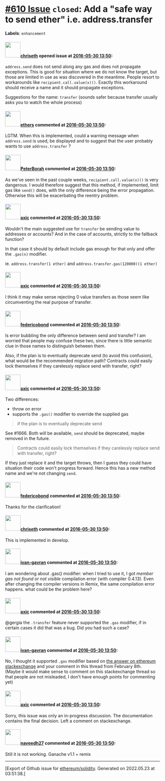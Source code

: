 # [\#610 Issue](https://github.com/ethereum/solidity/issues/610) `closed`: Add a "safe way to send ether" i.e. address.transfer
**Labels**: `enhancement`


#### <img src="https://avatars.githubusercontent.com/u/9073706?v=4" width="50">[chriseth](https://github.com/chriseth) opened issue at [2016-05-30 13:50](https://github.com/ethereum/solidity/issues/610):

`address.send` does not send along any gas and does not propagate exceptions. This is good for situation where we do not know the target, but those are limited in use as was discovered in the meantime. People resort to workarounds like `recipient.call.value(x)()`. Exactly this workaround should receive a name and it should propagate exceptions.

Suggestions for the name: `transfer` (sounds safer because transfer usually asks you to watch the whole process)


#### <img src="https://avatars.githubusercontent.com/u/6937903?u=058e26d648a749b9d89d1a77314d4c7cecd0e51a&v=4" width="50">[ethers](https://github.com/ethers) commented at [2016-05-30 13:50](https://github.com/ethereum/solidity/issues/610#issuecomment-223212719):

LGTM.  When this is implemented, could a warning message when `address.send` is used, be displayed and to suggest that the user probably wants to use `address.transfer` ?

#### <img src="https://avatars.githubusercontent.com/u/2374327?v=4" width="50">[PeterBorah](https://github.com/PeterBorah) commented at [2016-05-30 13:50](https://github.com/ethereum/solidity/issues/610#issuecomment-227253237):

As we've seen in the past couple weeks, `recipient.call.value(x)()` is very dangerous. I would therefore suggest that this method, if implemented, limit gas like `send()` does, with the only difference being the error propagation. Otherwise this will be exacerbating the reentry problem.

#### <img src="https://avatars.githubusercontent.com/u/20340?v=4" width="50">[axic](https://github.com/axic) commented at [2016-05-30 13:50](https://github.com/ethereum/solidity/issues/610#issuecomment-239405853):

Wouldn't the main suggested use for `transfer` be sending value to addresses or accounts? And in the case of accounts, strictly to the fallback function?

In that case it should by default include gas enough for that only and offer the `.gas(n)` modifier.

ie. `address.transfer(1 ether)` and `address.transfer.gas(120000)(1 ether)`

#### <img src="https://avatars.githubusercontent.com/u/20340?v=4" width="50">[axic](https://github.com/axic) commented at [2016-05-30 13:50](https://github.com/ethereum/solidity/issues/610#issuecomment-277547571):

I think it may make sense rejecting 0 value transfers as those seem like circumventing the real purpose of transfer.

#### <img src="https://avatars.githubusercontent.com/u/138426?u=3117125771b06e3aa8da468c8f41e4038d717974&v=4" width="50">[federicobond](https://github.com/federicobond) commented at [2016-05-30 13:50](https://github.com/ethereum/solidity/issues/610#issuecomment-278513443):

Is error bubbling the only difference between send and transfer? I am worried that people may confuse these two, since there is little semantic clue in those names to distinguish between them.

Also, if the plan is to eventually deprecate send (to avoid this confusion), what would be the recommended migration path? Contracts could easily lock themselves if they carelessly replace send with transfer, right?

#### <img src="https://avatars.githubusercontent.com/u/20340?v=4" width="50">[axic](https://github.com/axic) commented at [2016-05-30 13:50](https://github.com/ethereum/solidity/issues/610#issuecomment-278521662):

Two differences:
- throw on error
- supports the `.gas()` modifier to override the supplied gas

> if the plan is to eventually deprecate send 

See #1666. Both will be available, `send` should be deprecated, maybe removed in the future.

> Contracts could easily lock themselves if they carelessly replace send with transfer, right?

If they just replace it and the target throws, then I guess they could have situation their code won't progress forward. Hence this has a new method name and we're not changing `send`.

#### <img src="https://avatars.githubusercontent.com/u/138426?u=3117125771b06e3aa8da468c8f41e4038d717974&v=4" width="50">[federicobond](https://github.com/federicobond) commented at [2016-05-30 13:50](https://github.com/ethereum/solidity/issues/610#issuecomment-278537558):

Thanks for the clarification!

#### <img src="https://avatars.githubusercontent.com/u/9073706?v=4" width="50">[chriseth](https://github.com/chriseth) commented at [2016-05-30 13:50](https://github.com/ethereum/solidity/issues/610#issuecomment-285002808):

This is implemented in develop.

#### <img src="https://avatars.githubusercontent.com/u/8115169?u=a615bd56619aa68670cf87f4818f2bc9ff70a429&v=4" width="50">[ivan-gavran](https://github.com/ivan-gavran) commented at [2016-05-30 13:50](https://github.com/ethereum/solidity/issues/610#issuecomment-322260099):

I am wondering about .gas() modifier: when I tried to use it, I got _member gas not found or not visible_ compilation error (with compiler 0.4.13). Even after changing the compiler versions in Remix, the same compilation error happens.
what could be the problem here?

#### <img src="https://avatars.githubusercontent.com/u/20340?v=4" width="50">[axic](https://github.com/axic) commented at [2016-05-30 13:50](https://github.com/ethereum/solidity/issues/610#issuecomment-322272219):

@gergia the `.transfer` feature never supported the `.gas` modifier, if in certain cases it did that was a bug. Did you had such a case?

#### <img src="https://avatars.githubusercontent.com/u/8115169?u=a615bd56619aa68670cf87f4818f2bc9ff70a429&v=4" width="50">[ivan-gavran](https://github.com/ivan-gavran) commented at [2016-05-30 13:50](https://github.com/ethereum/solidity/issues/610#issuecomment-322285205):

No, I thought it supported `.gas` modifier based on [the answer on ethereum stackexchange](https://ethereum.stackexchange.com/questions/19341/address-send-vs-address-transfer-best-practice-usage) and your comment in this thread from February 8th.  
(Maybe it would make sense to comment on this stackexchange thread so that people are not misleaded, I don't have enough points for commenting yet)

#### <img src="https://avatars.githubusercontent.com/u/20340?v=4" width="50">[axic](https://github.com/axic) commented at [2016-05-30 13:50](https://github.com/ethereum/solidity/issues/610#issuecomment-322289199):

Sorry, this issue was only an in-progress discussion. The documentation contains the final decision. Left a comment on stackexchange.

#### <img src="https://avatars.githubusercontent.com/u/8142298?v=4" width="50">[naveedh27](https://github.com/naveedh27) commented at [2016-05-30 13:50](https://github.com/ethereum/solidity/issues/610#issuecomment-379114788):

Still it is not working.
Ganache v1.1 + remix


-------------------------------------------------------------------------------



[Export of Github issue for [ethereum/solidity](https://github.com/ethereum/solidity). Generated on 2022.05.23 at 03:51:38.]
